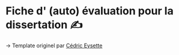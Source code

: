 # Fiche d' (auto) évaluation pour la dissertation ✍️

→ Template originel par [Cédric Eysette](https://github.com/eyssette/ressources-generales-enseignement-philosophie/blob/master/checklist.html)

